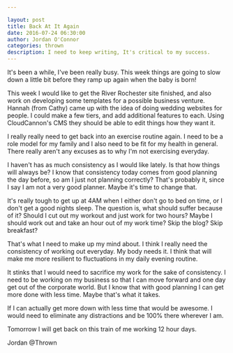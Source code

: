 ```yaml
---

layout: post  
title: Back At It Again
date: 2016-07-24 06:30:00  
author: Jordan O'Connor  
categories: thrown
description: I need to keep writing, It's critical to my success.
---
```


It's been a while, I've been really busy. This week things are going to slow
down a little bit before they ramp up again when the baby is born!

This week I would like to get the River Rochester site finished, and also work
on developing some templates for a possible business venture. Hannah (from
Cathy) came up with the idea of doing wedding websites for people. I could
make a few tiers, and add additional features to each. Using CloudCannon's CMS
they should be able to edit things how they want it.

I really really need to get back into an exercise routine again. I need to be a
role model for my family and I also need to be fit for my health in general.
There really aren't any excuses as to why I'm not exercising everyday.

I haven't has as much consistency as I would like lately. Is that how things
will always be? I know that consistency today comes from good planning the day
before, so am I just not planning correctly? That's probably it, since I say
I am not a very good planner. Maybe it's time to change that.

It's really tough to get up at 4AM when I either don't go to bed on time, or I
don't get a good nights sleep. The question is, what should suffer because of
it? Should I cut out my workout and just work for two hours? Maybe I should
work out and take an hour out of my work time? Skip the blog? Skip breakfast?

That's what I need to make up my mind about. I think I really need the
consistency of working out everyday. My body needs it. I think that will make
me more resilient to fluctuations in my daily evening routine.

It stinks that I would need to sacrifice my work for the sake of consistency.
I need to be working on my business so that I can move forward and one day get
out of the corporate world. But I know that with good planning I can get more
done with less time. Maybe that's what it takes.

If I can actually get more down with less time that would be awesome. I would
need to eliminate any distractions and be 100% there wherever I am.

Tomorrow I will get back on this train of me working 12 hour days.

Jordan @Thrown

